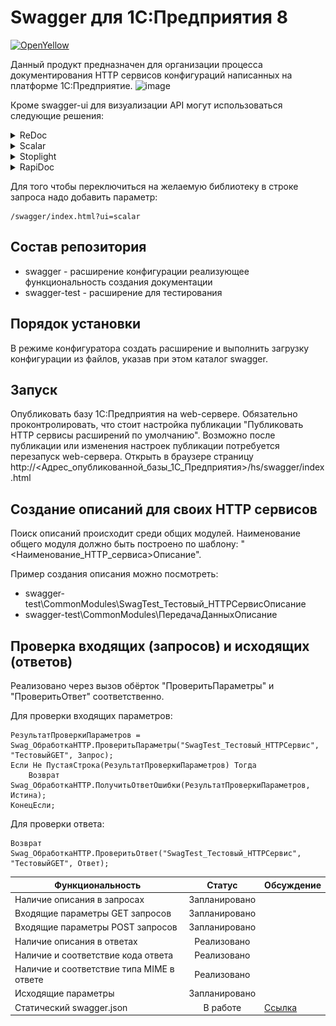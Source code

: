 # Swagger для 1С:Предприятия 8

[![OpenYellow](https://img.shields.io/endpoint?url=https://openyellow.org/data/badges/2/304872931.json)](https://openyellow.org/grid?data=top&repo=304872931)

Данный продукт предназначен для организации процесса документирования HTTP сервисов конфигураций написанных на платформе 1С:Предприятие.
![image](https://github.com/zerobig/swagger-1c/blob/master/docs/static/screenshot_1.png)

Кроме swagger-ui для визуализации API могут использоваться следующие решения:

<details>
  <summary>ReDoc</summary>
  <img src="./docs/static/redoc.png">
</details>

<details>
  <summary>Scalar</summary>
  <img src="./docs/static/scalar.png">
</details>

<details>
  <summary>Stoplight</summary>
  <img src="./docs/static/stoplight.png">
</details>

<details>
  <summary>RapiDoc</summary>
  <img src="./docs/static/rapidoc.png">
</details>

Для того чтобы переключиться на желаемую библиотеку в строке запроса надо добавить параметр:
```
/swagger/index.html?ui=scalar
```

## Состав репозитория

+ swagger - расширение конфигурации реализующее функциональность создания документации
+ swagger-test - расширение для тестирования

## Порядок установки

В режиме конфигуратора создать расширение и выполнить загрузку конфигурации из файлов, указав при этом каталог swagger.

## Запуск

Опубликовать базу 1С:Предприятия на web-сервере. Обязательно проконтролировать, что cтоит настройка публикации "Публиковать HTTP сервисы расширений по умолчанию". Возможно после публикации или изменения настроек публикации потребуется перезапуск web-сервера. Открыть в браузере страницу http://<Адрес_опубликованной_базы_1С_Предприятия>/hs/swagger/index.html

## Создание описаний для своих HTTP сервисов

Поиск описаний происходит среди общих модулей. Наименование общего модуля должно быть построено по шаблону: "<Наименование_HTTP_сервиса>Описание".

Пример создания описания можно посмотреть:

+ swagger-test\CommonModules\SwagTest_Тестовый_HTTPСервисОписание
+ swagger-test\CommonModules\ПередачаДанныхОписание

## Проверка входящих (запросов) и исходящих (ответов)

Реализовано через вызов обёрток "ПроверитьПараметры" и "ПроверитьОтвет" соответственно.

Для проверки входящих параметров:

```BSL
РезультатПроверкиПараметров = Swag_ОбработкаHTTP.ПроверитьПараметры("SwagTest_Тестовый_HTTPСервис", "ТестовыйGET", Запрос);
Если Не ПустаяСтрока(РезультатПроверкиПараметров) Тогда
    Возврат Swag_ОбработкаHTTP.ПолучитьОтветОшибки(РезультатПроверкиПараметров, Истина);
КонецЕсли;
```

Для проверки ответа:

```BSL
Возврат Swag_ОбработкаHTTP.ПроверитьОтвет("SwagTest_Тестовый_HTTPСервис", "ТестовыйGET", Ответ);
```

| Функциональность                          | Статус        | Обсуждение |
| ----------------------------------------- |:-------------:| ---------- |
| Наличие описания в запросах               | Запланировано |            |
| Входящие параметры GET запросов           | Запланировано |            |
| Входящие параметры POST запросов          | Запланировано |            |
| Наличие описания в ответах                | Реализовано   |            |
| Наличие и соответствие кода ответа        | Реализовано   |            |
| Наличие и соответствие типа MIME в ответе | Реализовано   |            |
| Исходящие параметры                       | Запланировано |            |
| Статический swagger.json                  | В работе      | [Ссылка](https://github.com/zerobig/swagger-1c/issues/1) |
